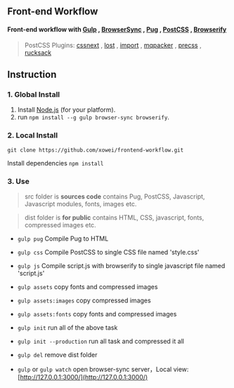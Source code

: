 Front-end Workflow
-----------
#### Front-end workflow with [Gulp](http://gulpjs.com/) , [BrowserSync](https://www.browsersync.io/) , [Pug](https://github.com/pugjs/pug) , [PostCSS](https://github.com/postcss/postcss) , [Browserify](http://browserify.org/)
> PostCSS Plugins: [cssnext](http://cssnext.io) , [lost](https://github.com/peterramsing/lost) , [import](https://github.com/postcss/postcss-import) , [mqpacker](https://github.com/hail2u/node-css-mqpacker) , [precss](https://github.com/jonathantneal/precss) , [rucksack](https://simplaio.github.io/rucksack/)


Instruction
-----------
### 1. Global Install

1.  Install [Node.js](https://nodejs.org/en/) (for your platform).
2.  run `npm install --g gulp browser-sync browserify`.

### 2. Local Install

`git clone https://github.com/xowei/frontend-workflow.git`

Install dependencies `npm install`

### 3. Use

> src folder is **sources code** contains Pug, PostCSS, Javascript, Javascript modules, fonts, images etc.

> dist folder is **for public** contains HTML, CSS, javascript, fonts, compressed images etc.


- `gulp pug` Compile Pug to HTML
- `gulp css`	 Compile PostCSS to single CSS file named 'style.css'
- `gulp js` Compile script.js with browserify to single javascript file named 'script.js'
- `gulp assets` copy fonts and compressed images
- `gulp assets:images` copy compressed images
- `gulp assets:fonts` copy fonts and compressed images
- `gulp init` run all of the above task
- `gulp init --production` run all task and compressed it all
- `gulp del` remove dist folder

- `gulp` or `gulp watch` open browser-sync server，Local view: [http://127.0.0.1:3000/](http://127.0.0.1:3000/)